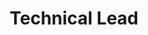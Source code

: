 ---
layout: post
weight: 100
name: Felicia Crozier
title: Technical Lead
status: executive
img: /assets/images/members/felicia.jpg
email: contact@innovationonboard.ca
biography: >
  Felicia Crozier is a 3rd year Chemical and Biological Engineering student at UBC.
linkedin: https://www.linkedin.com/in/felicia-crozier-829b66132/
---